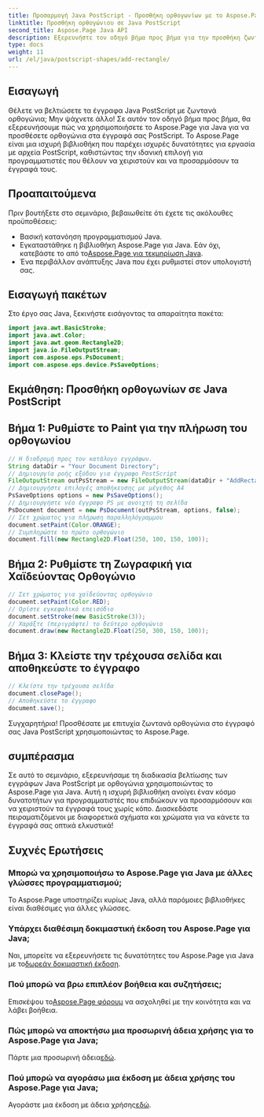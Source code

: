 ```yaml
---
title: Προσαρμογή Java PostScript - Προσθήκη ορθογωνίων με το Aspose.Page
linktitle: Προσθήκη ορθογώνιου σε Java PostScript
second_title: Aspose.Page Java API
description: Εξερευνήστε τον οδηγό βήμα προς βήμα για την προσθήκη ζωντανών ορθογωνίων σε έγγραφα Java PostScript χρησιμοποιώντας το Aspose.Page για Java. Βελτιώστε την προσαρμογή του εγγράφου σας χωρίς κόπο!
type: docs
weight: 11
url: /el/java/postscript-shapes/add-rectangle/
---
```

## Εισαγωγή
Θέλετε να βελτιώσετε τα έγγραφα Java PostScript με ζωντανά ορθογώνια; Μην ψάχνετε άλλο! Σε αυτόν τον οδηγό βήμα προς βήμα, θα εξερευνήσουμε πώς να χρησιμοποιήσετε το Aspose.Page για Java για να προσθέσετε ορθογώνια στα έγγραφά σας PostScript. Το Aspose.Page είναι μια ισχυρή βιβλιοθήκη που παρέχει ισχυρές δυνατότητες για εργασία με αρχεία PostScript, καθιστώντας την ιδανική επιλογή για προγραμματιστές που θέλουν να χειριστούν και να προσαρμόσουν τα έγγραφά τους.
## Προαπαιτούμενα
Πριν βουτήξετε στο σεμινάριο, βεβαιωθείτε ότι έχετε τις ακόλουθες προϋποθέσεις:
- Βασική κατανόηση προγραμματισμού Java.
-  Εγκαταστάθηκε η βιβλιοθήκη Aspose.Page για Java. Εάν όχι, κατεβάστε το από το[Aspose.Page για τεκμηρίωση Java](https://reference.aspose.com/page/java/).
- Ένα περιβάλλον ανάπτυξης Java που έχει ρυθμιστεί στον υπολογιστή σας.
## Εισαγωγή πακέτων
Στο έργο σας Java, ξεκινήστε εισάγοντας τα απαραίτητα πακέτα:
```java
import java.awt.BasicStroke;
import java.awt.Color;
import java.awt.geom.Rectangle2D;
import java.io.FileOutputStream;
import com.aspose.eps.PsDocument;
import com.aspose.eps.device.PsSaveOptions;
```
## Εκμάθηση: Προσθήκη ορθογωνίων σε Java PostScript
## Βήμα 1: Ρυθμίστε το Paint για την πλήρωση του ορθογωνίου
```java
// Η διαδρομή προς τον κατάλογο εγγράφων.
String dataDir = "Your Document Directory";
// Δημιουργία ροής εξόδου για έγγραφο PostScript
FileOutputStream outPsStream = new FileOutputStream(dataDir + "AddRectangle_outPS.ps");
// Δημιουργήστε επιλογές αποθήκευσης με μέγεθος Α4
PsSaveOptions options = new PsSaveOptions();
// Δημιουργήστε νέο έγγραφο PS με ανοιχτή τη σελίδα
PsDocument document = new PsDocument(outPsStream, options, false);
// Σετ χρώματος για πλήρωση παραλληλόγραμμου
document.setPaint(Color.ORANGE);        
// Συμπληρώστε το πρώτο ορθογώνιο
document.fill(new Rectangle2D.Float(250, 100, 150, 100));
```
## Βήμα 2: Ρυθμίστε τη Ζωγραφική για Χαϊδεύοντας Ορθογώνιο
```java
// Σετ χρώματος για χαϊδεύοντας ορθογώνιο
document.setPaint(Color.RED);
// Ορίστε εγκεφαλικό επεισόδιο
document.setStroke(new BasicStroke(3));
// Χαράξτε (περιγράψτε) το δεύτερο ορθογώνιο
document.draw(new Rectangle2D.Float(250, 300, 150, 100));
```
## Βήμα 3: Κλείστε την τρέχουσα σελίδα και αποθηκεύστε το έγγραφο
```java
// Κλείστε την τρέχουσα σελίδα
document.closePage();
// Αποθηκεύστε το έγγραφο
document.save();
```
Συγχαρητήρια! Προσθέσατε με επιτυχία ζωντανά ορθογώνια στο έγγραφό σας Java PostScript χρησιμοποιώντας το Aspose.Page.
## συμπέρασμα
Σε αυτό το σεμινάριο, εξερευνήσαμε τη διαδικασία βελτίωσης των εγγράφων Java PostScript με ορθογώνια χρησιμοποιώντας το Aspose.Page για Java. Αυτή η ισχυρή βιβλιοθήκη ανοίγει έναν κόσμο δυνατοτήτων για προγραμματιστές που επιδιώκουν να προσαρμόσουν και να χειριστούν τα έγγραφά τους χωρίς κόπο.
Διασκεδάστε πειραματιζόμενοι με διαφορετικά σχήματα και χρώματα για να κάνετε τα έγγραφά σας οπτικά ελκυστικά!
## Συχνές Ερωτήσεις

### Μπορώ να χρησιμοποιήσω το Aspose.Page για Java με άλλες γλώσσες προγραμματισμού;
Το Aspose.Page υποστηρίζει κυρίως Java, αλλά παρόμοιες βιβλιοθήκες είναι διαθέσιμες για άλλες γλώσσες.
### Υπάρχει διαθέσιμη δοκιμαστική έκδοση του Aspose.Page για Java;
 Ναι, μπορείτε να εξερευνήσετε τις δυνατότητες του Aspose.Page για Java με το[δωρεάν δοκιμαστική έκδοση](https://releases.aspose.com/).
### Πού μπορώ να βρω επιπλέον βοήθεια και συζητήσεις;
 Επισκέψου το[Aspose.Page φόρουμ](https://forum.aspose.com/c/page/39) να ασχοληθεί με την κοινότητα και να λάβει βοήθεια.
### Πώς μπορώ να αποκτήσω μια προσωρινή άδεια χρήσης για το Aspose.Page για Java;
 Πάρτε μια προσωρινή άδεια[εδώ](https://purchase.aspose.com/temporary-license/).
### Πού μπορώ να αγοράσω μια έκδοση με άδεια χρήσης του Aspose.Page για Java;
 Αγοράστε μια έκδοση με άδεια χρήσης[εδώ](https://purchase.aspose.com/buy).